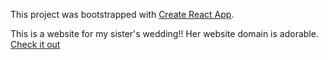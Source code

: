 This project was bootstrapped with [Create React App](https://github.com/facebookincubator/create-react-app).

This is a website for my sister's wedding!! Her website domain is adorable. [Check it out](https://lovingyouisez.com/)